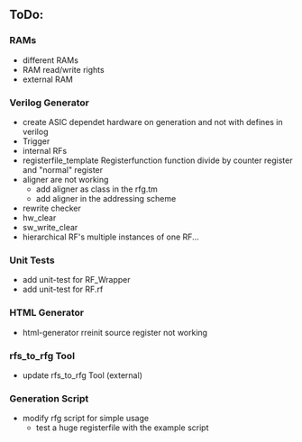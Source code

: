 ## ToDo:

### RAMs

- different RAMs
- RAM read/write rights
- external RAM

### Verilog Generator 

- create ASIC dependet hardware on generation and not with defines in verilog
- Trigger
- internal RFs
- registerfile_template Registerfunction function divide by counter register and "normal" register
- aligner are not working
	- add aligner as class in the rfg.tm
	- add aligner in the addressing scheme
- rewrite checker
- hw_clear
- sw_write_clear
- hierarchical RF's multiple instances of one RF...

### Unit Tests 
- add unit-test for RF_Wrapper
- add unit-test for RF.rf

### HTML Generator 

- html-generator rreinit source register not working 

### rfs_to_rfg Tool 

- update rfs_to_rfg Tool (external)

### Generation Script 

- modify rfg script for simple usage
	- test a huge registerfile with the example script



